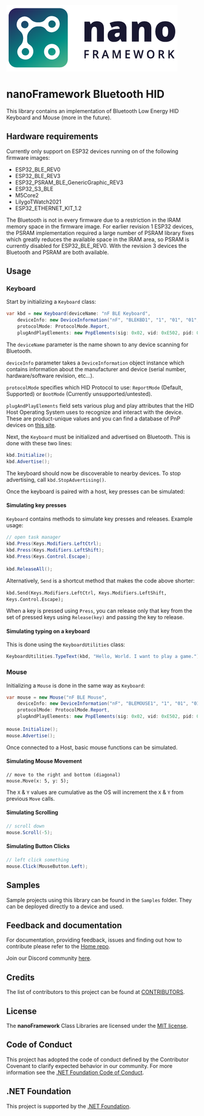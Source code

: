 ![nanoFramework logo](https://raw.githubusercontent.com/nanoframework/Home/main/resources/logo/nanoFramework-repo-logo.png)

# nanoFramework Bluetooth HID

This library contains an implementation of Bluetooth Low Energy HID Keyboard and Mouse (more in the future).

## Hardware requirements

Currently only support on ESP32 devices running on of the following firmware images:

- ESP32_BLE_REV0
- ESP32_BLE_REV3
- ESP32_PSRAM_BLE_GenericGraphic_REV3
- ESP32_S3_BLE
- M5Core2
- LilygoTWatch2021
- ESP32_ETHERNET_KIT_1.2

The Bluetooth is not in every firmware due to a restriction in the IRAM memory space in the firmware image. For earlier revision 1 ESP32 devices, the PSRAM implementation required a large number of PSRAM library fixes which greatly reduces the available space in the IRAM area, so PSRAM is currently disabled for ESP32_BLE_REV0. With the revision 3 devices the Bluetooth and PSRAM are both available.

## Usage

### Keyboard

Start by initializing a `Keyboard` class:

```csharp
var kbd = new Keyboard(deviceName: "nF BLE Keyboard",
    deviceInfo: new DeviceInformation("nF", "BLEKBD1", "1", "01", "01", "01"),
    protocolMode: ProtocolMode.Report,
    plugAndPlayElements: new PnpElements(sig: 0x02, vid: 0xE502, pid: 0xA111, version: 0x210));
```

The `deviceName` parameter is the name shown to any device scanning for Bluetooth.

`deviceInfo` parameter takes a `DeviceInformation` object instance which contains information about the manufacturer and device (serial number, hardware/software revision, etc...).

`protocolMode` specifies which HID Protocol to use: `ReportMode` (Default, Supported) or `BootMode` (Currently unsupported/untested).

`plugAndPlayElements` field sets various plug and play attributes that the HID Host Operating System uses to recognize and interact with the device. These are product-unique values and you can find a database of PnP devices on [this site](https://the-sz.com/products/usbid/index.php?v=&p=&n=Keyboard).

Next, the `Keyboard` must be initialized and advertised on Bluetooth. This is done with these two lines:

```csharp
kbd.Initialize();
kbd.Advertise();
```

The keyboard should now be discoverable to nearby devices. To stop advertising, call `kbd.StopAdvertising()`.

Once the keyboard is paired with a host, key presses can be simulated:

#### Simulating key presses

`Keyboard` contains methods to simulate key presses and releases. Example usage:

```csharp
// open task manager
kbd.Press(Keys.Modifiers.LeftCtrl);
kbd.Press(Keys.Modifiers.LeftShift);
kbd.Press(Keys.Control.Escape);

kbd.ReleaseAll();
```

Alternatively, `Send` is a shortcut method that makes the code above shorter:

`kbd.Send(Keys.Modifiers.LeftCtrl, Keys.Modifiers.LeftShift, Keys.Control.Escape);`

When a key is pressed using `Press`, you can release only that key from the set of pressed keys using `Release(key)` and passing the key to release.

#### Simulating typing on a keyboard

This is done using the `KeyboardUtilities` class:

```csharp
KeyboardUtilities.TypeText(kbd, "Hello, World. I want to play a game.");
```

### Mouse

Initializing a `Mouse` is done in the same way as `Keyboard`:

```csharp
var mouse = new Mouse("nF BLE Mouse",
    deviceInfo: new DeviceInformation("nF", "BLEMOUSE1", "1", "01", "01", "01"),
    protocolMode: ProtocolMode.Report,
    plugAndPlayElements: new PnpElements(sig: 0x02, vid: 0xE502, pid: 0xA111, version: 0x210));

mouse.Initialize();
mouse.Advertise();
```

Once connected to a Host, basic mouse functions can be simulated.

#### Simulating Mouse Movement

```cshrap
// move to the right and bottom (diagonal)
mouse.Move(x: 5, y: 5);
```

The `X` & `Y` values are cumulative as the OS will increment the `X` & `Y` from previous `Move` calls.

#### Simulating Scrolling

```csharp
// scroll down
mouse.Scroll(-5);
```

#### Simulating Button Clicks

```csharp
// left click something
mouse.Click(MouseButton.Left);
```

## Samples

Sample projects using this library can be found in the `Samples` folder. They can be deployed directly to a device and used.

## Feedback and documentation

For documentation, providing feedback, issues and finding out how to contribute please refer to the [Home repo](https://github.com/nanoframework/Home).

Join our Discord community [here](https://discord.gg/gCyBu8T).

## Credits

The list of contributors to this project can be found at [CONTRIBUTORS](https://github.com/nanoframework/Home/blob/main/CONTRIBUTORS.md).

## License

The **nanoFramework** Class Libraries are licensed under the [MIT license](LICENSE.md).

## Code of Conduct

This project has adopted the code of conduct defined by the Contributor Covenant to clarify expected behavior in our community.
For more information see the [.NET Foundation Code of Conduct](https://dotnetfoundation.org/code-of-conduct).

## .NET Foundation

This project is supported by the [.NET Foundation](https://dotnetfoundation.org).